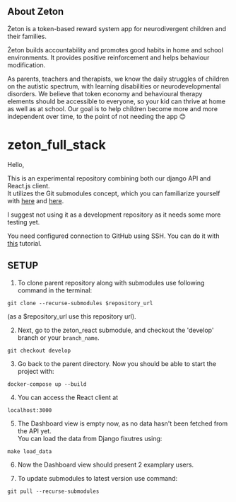 ## About Zeton
Żeton is a token-based reward system app for neurodivergent children and their families. 

Żeton builds accountability and promotes good habits in home and school environments. It provides positive reinforcement and helps behaviour modification.

As parents, teachers and therapists, we know the daily struggles of children on the autistic spectrum, with learning disabilities or neurodevelopmental disorders. We believe that token economy and behavioural therapy elements should be accessible to everyone, so your kid can thrive at home as well as at school. Our goal is to help children become more and more independent over time, to the point of not needing the app 😊

# zeton_full_stack
Hello,

This is an experimental repository combining both our django API and React.js client.  
It utilizes the Git submodules concept, which you can familiarize yourself with [here](https://git-scm.com/book/en/v2/Git-Tools-Submodules)  and [here](https://medium.com/fiverr-engineering/working-with-git-submodules-ec6210801e07).


I suggest not using it as a development repository as it needs some more testing yet.  

You need configured connection to GitHub using SSH. You can do it with [this](https://docs.github.com/en/github/authenticating-to-github/connecting-to-github-with-ssh) tutorial.

## SETUP
1. To clone parent repository along with submodules use following command in the terminal:
```
git clone --recurse-submodules $repository_url
```  
(as a $repository_url use this repository url).   

2. Next, go to the zeton_react submodule, and checkout the 'develop' branch or your `branch_name`.
```
git checkout develop
```

3. Go back to the parent directory. Now you should be able to start the project with:   
```
docker-compose up --build
```  
4. You can access the React client at  
```
localhost:3000
```

5. The Dashboard view is empty now, as no data hasn't been fetched from the API yet.  
You can load the data from Django fixutres using:  
```
make load_data
```
6. Now the Dashboard view should present 2 examplary users.


7. To update submodules to latest version use command:  
```
git pull --recurse-submodules
```

